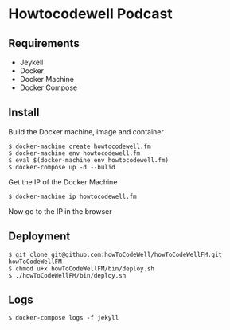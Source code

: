 # Howtocodewell Podcast

## Requirements
- Jeykell
- Docker
- Docker Machine
- Docker Compose

## Install 

Build the Docker machine, image and container
```
$ docker-machine create howtocodewell.fm
$ docker-machine env howtocodewell.fm
$ eval $(docker-machine env howtocodewell.fm)
$ docker-compose up -d --bulid
```

Get the IP of the Docker Machine
```
$ docker-machine ip howtocodewell.fm
```
Now go to the IP in the browser

## Deployment
```
$ git clone git@github.com:howToCodeWell/howToCodeWellFM.git howToCodeWellFM
$ chmod u+x howToCodeWellFM/bin/deploy.sh
$ ./howToCodeWellFM/bin/deploy.sh
```

## Logs
```
$ docker-compose logs -f jekyll
```